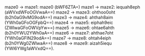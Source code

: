 maze0 → maze1: maze0 (bWF6ZTA=)
maze1 → maze2: iequah8eph (aWVxdWFoOGVwaA==)
maze2 → maze3: ohthoo0oht (b2h0aG9vMG9odA==)
maze3 → maze4: ahthah8aim (YWh0aGFoOGFpbQ==)
maze4 → maze5: eiphah9eic (ZWlwaGFoOWVpYw==)
maze5 → maze6: ohtae6ahth (b2h0YWU2YWh0aA==)
maze6 → maze7: ahthae7oht (YWh0aGFlN29odA==)
maze7 → maze8: ohtah4eiph (b2h0YWg0ZWlwaA==)
maze8 → maze9: aizah5iequ (YWl6YWg1aWVxdQ==).
